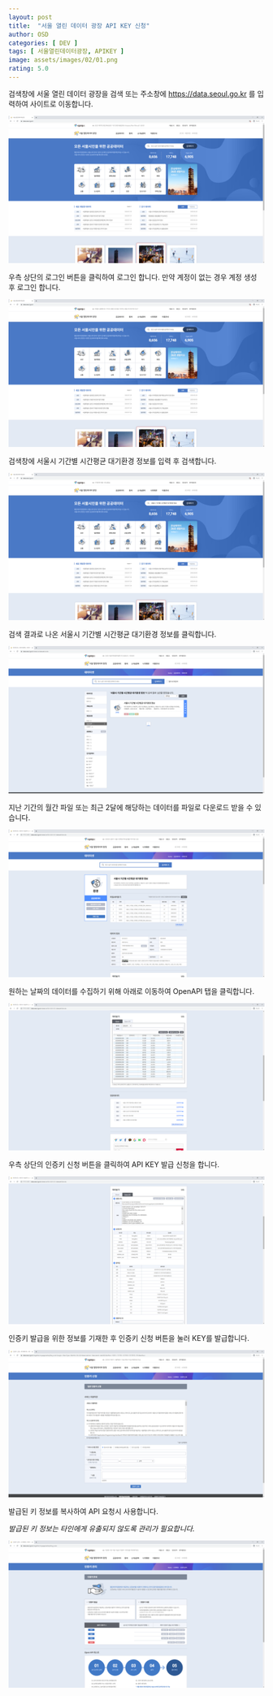 ```yaml
---
layout: post
title:  "서울 열린 데이터 광장 API KEY 신청"
author: OSD
categories: [ DEV ]
tags: [ 서울열린데이터광장, APIKEY ]
image: assets/images/02/01.png
rating: 5.0
---
```


검색창에 서울 열린 데이터 광장을 검색 또는 주소창에 https://data.seoul.go.kr 를 입력하여 사이트로 이동합니다.

![서울 열린 데이터 광장 접속](/assets/images/02/01.png)

우측 상단의 로그인 버튼을 클릭하여 로그인 합니다. 만약 계정이 없는 경우 계정 생성 후 로그인 합니다.

![로그인](/assets/images/02/02.png)

검색창에 서울시 기간별 시간평균 대기환경 정보를 입력 후 검색합니다.

![APIKEY 발급 1](/assets/images/02/03.png)

검색 결과로 나온 서울시 기간별 시간평균 대기환경 정보를 클릭합니다.

![APIKEY 발급 2](/assets/images/02/04.png)

지난 기간의 월간 파일 또는 최근 2달에 해당하는 데이터를 파일로 다운로드 받을 수 있습니다.

![APIKEY 발급 3](/assets/images/02/05.png)

원하는 날짜의 데이터를 수집하기 위해 아래로 이동하여 OpenAPI 탭을 클릭합니다.

![APIKEY 발급 4](/assets/images/02/06.png)

우측 상단의 인증키 신청 버튼을 클릭하여 API KEY 발급 신청을 합니다.

![APIKEY 발급 5](/assets/images/02/07.png)

인증키 발급을 위한 정보를 기재한 후 인증키 신청 버튼을 눌러 KEY를 발급합니다.

![APIKEY 발급 5](/assets/images/02/08.png)

발급된 키 정보를 복사하여 API 요청시 사용합니다.

*발급된 키 정보는 타인에게 유출되지 않도록 관리가 필요합니다.*

![APIKEY 발급 5](/assets/images/02/09.png)
